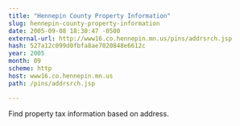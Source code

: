 ```yaml
---
title: "Hennepin County Property Information"
slug: hennepin-county-property-information
date: 2005-09-08 18:30:47 -0500
external-url: http://www16.co.hennepin.mn.us/pins/addrsrch.jsp
hash: 527a12c099d0fbfa8ae7020848e6612c
year: 2005
month: 09
scheme: http
host: www16.co.hennepin.mn.us
path: /pins/addrsrch.jsp

---
```


Find property tax information based on address.
